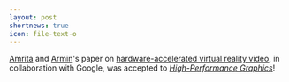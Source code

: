 ```yaml
---
layout: post
shortnews: true
icon: file-text-o
---
```

[Amrita][] and [Armin][]'s paper on [hardware-accelerated virtual reality video][paper], in collaboration with Google, was accepted to [*High-Performance Graphics*][hpg]!

[amrita]: https://homes.cs.washington.edu/~amrita/
[armin]: http://homes.cs.washington.edu/~armin/
[hpg]: http://www.highperformancegraphics.org/2017/
[paper]: https://homes.cs.washington.edu/~amrita/papers/hpg17.pdf
